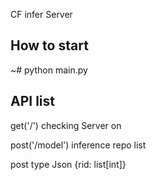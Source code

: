 CF infer Server

## How to start 
~# python main.py

## API list
get('/')
checking Server on

post('/model')
inference repo list

post type Json
{rid: list[int]}
